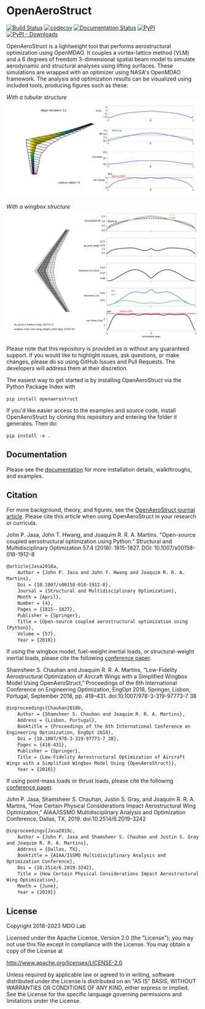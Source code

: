 OpenAeroStruct
==============

[![Build Status](https://dev.azure.com/mdolab/Public/_apis/build/status%2Fmdolab.OpenAeroStruct?repoName=mdolab%2FOpenAeroStruct&branchName=main)](https://dev.azure.com/mdolab/Public/_build/latest?definitionId=49&repoName=mdolab%2FOpenAeroStruct&branchName=main)
[![codecov](https://codecov.io/gh/mdolab/OpenAeroStruct/branch/main/graph/badge.svg?token=yOxeH7rT2H)](https://codecov.io/gh/mdolab/OpenAeroStruct)
[![Documentation Status](https://readthedocs.com/projects/mdolab-openaerostruct/badge/?version=latest)](https://mdolab-openaerostruct.readthedocs-hosted.com/en/latest/?badge=latest)
[![PyPI](https://img.shields.io/pypi/v/openaerostruct)](https://pypi.org/project/openaerostruct/)
[![PyPI - Downloads](https://img.shields.io/pypi/dm/openaerostruct)](https://pypi.org/project/openaerostruct/)

OpenAeroStruct is a lightweight tool that performs aerostructural optimization using OpenMDAO.
It couples a vortex-lattice method (VLM) and a 6 degrees of freedom 3-dimensional spatial beam model to simulate aerodynamic and structural analyses using lifting surfaces.
These simulations are wrapped with an optimizer using NASA's OpenMDAO framework.
The analysis and optimization results can be visualized using included tools, producing figures such as these:

*With a tubular structure*
![Example](https://raw.githubusercontent.com/mdolab/OpenAeroStruct/main/openaerostruct/docs/figures/example.png)

*With a wingbox structure*
![Example2](https://raw.githubusercontent.com/mdolab/OpenAeroStruct/main/openaerostruct/docs/figures/wingbox_fine.png)

Please note that this repository is provided as is without any guaranteed support.
If you would like to highlight issues, ask questions, or make changes, please do so using GitHub Issues and Pull Requests.
The developers will address them at their discretion.

The easiest way to get started is by installing OpenAeroStruct via the Python Package Index with

`pip install openaerostruct`

If you'd like easier access to the examples and source code, install OpenAeroStruct by cloning this repository and entering the folder it generates.
Then do:

`pip install -e .`

Documentation
-------------

Please see the [documentation](https://mdolab-openaerostruct.readthedocs-hosted.com/en/latest/) for more installation details, walkthroughs, and examples.

Citation
--------

For more background, theory, and figures, see the [OpenAeroStruct journal article](https://mdolab.engin.umich.edu/bibliography/Jasa2018a.html).
Please cite this article when using OpenAeroStruct in your research or curricula.

John P. Jasa, John T. Hwang, and Joaquim R. R. A. Martins. "Open-source coupled aerostructural optimization using Python." Structural and Multidisciplinary Optimization 57.4 (2018): 1815-1827. DOI: 10.1007/s00158-018-1912-8

```
@article{Jasa2018a,
	Author = {John P. Jasa and John T. Hwang and Joaquim R. R. A. Martins},
	Doi = {10.1007/s00158-018-1912-8},
	Journal = {Structural and Multidisciplinary Optimization},
	Month = {April},
	Number = {4},
	Pages = {1815--1827},
	Publisher = {Springer},
	Title = {Open-source coupled aerostructural optimization using {Python}},
	Volume = {57},
	Year = {2018}}
```

If using the wingbox model, fuel-weight inertial loads, or structural-weight inertial loads, please cite the following [conference paper](https://www.researchgate.net/publication/327654423_Low-Fidelity_Aerostructural_Optimization_of_Aircraft_Wings_with_a_Simplified_Wingbox_Model_Using_OpenAeroStruct).

Shamsheer S. Chauhan and Joaquim R. R. A. Martins, “Low-Fidelity Aerostructural Optimization of Aircraft Wings with a Simplified Wingbox Model Using OpenAeroStruct,” Proceedings of the 6th International Conference on Engineering Optimization, EngOpt 2018, Springer, Lisbon, Portugal, September 2018, pp. 418–431. doi:10.1007/978-3-319-97773-7 38

```
@inproceedings{Chauhan2018b,
	Author = {Shamsheer S. Chauhan and Joaquim R. R. A. Martins},
	Address = {Lisbon, Portugal},
	Booktitle = {Proceedings of the 6th International Conference on Engineering Optimization, EngOpt 2018},
	Doi = {10.1007/978-3-319-97773-7_38},
	Pages = {418-431},
	Publisher = {Springer},
	Title = {Low-Fidelity Aerostructural Optimization of Aircraft Wings with a Simplified Wingbox Model Using {OpenAeroStruct}},
	Year = {2018}}
```

If using point-mass loads or thrust loads, please cite the following [conference paper](https://www.researchgate.net/publication/333806174_How_Certain_Physical_Considerations_Impact_Aerostructural_Wing_Optimization).

John P. Jasa, Shamsheer S. Chauhan, Justin S. Gray, and Joaquim R. R. A. Martins, “How Certain Physical Considerations Impact Aerostructural Wing Optimization,” AIAA/ISSMO Multidisciplinary Analysis and Optimization Conference, Dallas, TX, 2019. doi:10.2514/6.2019-3242

```
@inproceedings{Jasa2019c,
	Author = {John P. Jasa and Shamsheer S. Chauhan and Justin S. Gray and Joaquim R. R. A. Martins},
	Address = {Dallas, TX},
	Booktitle = {AIAA/ISSMO Multidisciplinary Analysis and Optimization Conference},
	Doi = {10.2514/6.2019-3242},
	Title = {How Certain Physical Considerations Impact Aerostructural Wing Optimization},
	Month = {June},
	Year = {2019}}
```

License
-------
Copyright 2018-2023 MDO Lab

Licensed under the Apache License, Version 2.0 (the "License");
you may not use this file except in compliance with the License.
You may obtain a copy of the License at

   http://www.apache.org/licenses/LICENSE-2.0

Unless required by applicable law or agreed to in writing, software
distributed under the License is distributed on an "AS IS" BASIS,
WITHOUT WARRANTIES OR CONDITIONS OF ANY KIND, either express or implied.
See the License for the specific language governing permissions and
limitations under the License.
